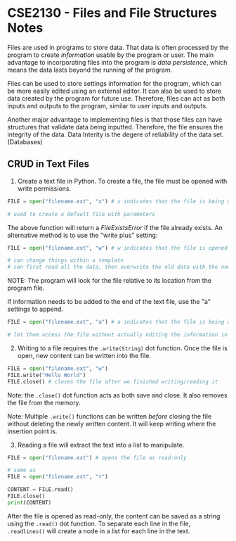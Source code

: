 # CSE2130 - Files and File Structures Notes 

Files are used in programs to store data. That data is often processed by the program to create *information* usable by the program or user. The main advantage to incorporating files into the program is *data persistence*, which means the data lasts beyond the running of the program. 

Files can be used to store settings information for the program, which can be more easily edited using an external editor. It can also be used to store data created by the program for future use. Therefore, files can act as both inputs and outputs to the program, similar to user inputs and outputs. 

Another major advantage to implementing files is that those files can have structures that validate data being inputted. Therefore, the file ensures the integrity of the data. Data Interity is the degere of reliability of the data set. (Databases)

## CRUD in Text Files 

1. Create a text file in Python. To create a file, the file must be opened with write permissions. 

```python
FILE = open("filename.ext", "x") # x indicates that the file is being opened in write mode 

# used to create a default file with parameters 
```

The above function will return a *FileExistsError* if the file already exists. An alternative method is to use the "write plus" setting: 

```python
FILE = open("filename.ext", "w") # w indicates that the file is opened with write settings that will overwrite all of the existing data 

# can change things within a template
# can first read all the data, then overwrite the old data with the new data 
```

NOTE: The program will look for the file relative to its location from the program file. 

If information needs to be added to the end of the text file, use the "a" settings to append. 

```python
FILE = open("filename.ext", "a") # a indicates that the file is being opened and the text is being added to the end of the file 

# let them access the file without actually editing the information in the file 
```

2. Writing to a file requires the `.write(String)` dot function. Once the file is open, new content can be written into the file. 

```python 
FILE = open("filename.ext", "w")
FILE.write("Hello World")
FILE.close() # closes the file after we finished writing/reading it 
```

Note: the `.close()` dot function acts as both save and close. It also removes the file from the memory. 

Note: Multiple `.write()` functions can be written *before* closing the file without deleting the newly written content. It will keep writing where the insertion point is. 

3. Reading a file will extract the text into a list to manipulate. 

```python 
FILE = open("filename.ext") # opens the file as read-only 

# same as 
FILE = open("filename.ext", "r")

CONTENT = FILE.read()
FILE.close() 
print(CONTENT)
```

After the file is opened as read-only, the content can be saved as a string using the `.read()` dot function. To separate each line in the file, `.readlines()` will create a node in a list for each line in the text. 

